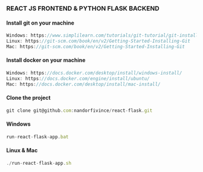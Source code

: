 ### REACT JS FRONTEND & PYTHON FLASK BACKEND

#### Install git on your machine
```javascript
Windows: https://www.simplilearn.com/tutorials/git-tutorial/git-installation-on-windows
Linux: https://git-scm.com/book/en/v2/Getting-Started-Installing-Git
Mac: https://git-scm.com/book/en/v2/Getting-Started-Installing-Git
```

#### Install docker on your machine
```javascript
Windows: https://docs.docker.com/desktop/install/windows-install/
Linux: https://docs.docker.com/engine/install/ubuntu/
Mac: https://docs.docker.com/desktop/install/mac-install/
```

#### Clone the project
```javascript
git clone git@github.com:nandorfivince/react-flask.git
```

#### Windows
```javascript
run-react-flask-app.bat
```

#### Linux & Mac
```javascript
./run-react-flask-app.sh
```